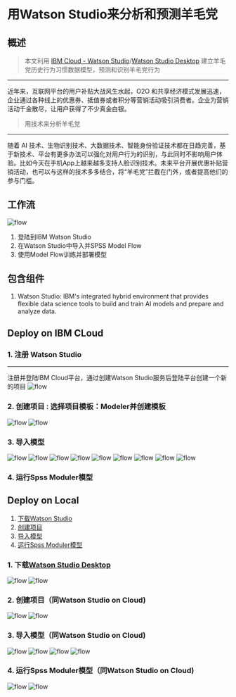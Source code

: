 用Watson Studio来分析和预测羊毛党
===
概述
---
>本文利用 [IBM Cloud - Watson Studio](cloud.ibm.com)/[Watson Studio Desktop](https://www.ibm.com/cloud/watson-studio) 建立羊毛党历史行为习惯数据模型，预测和识别羊毛党行为
-----

近年来，互联网平台的用户补贴大战风生水起，O2O 和共享经济模式发展迅速，企业通过各种线上的优惠券、抵值券或者积分等营销活动吸引消费者。企业为营销活动千金散尽，让用户获得了不少真金白银。


>用技术来分析羊毛党
-----
随着 AI 技术、生物识别技术、大数据技术、智能身份验证技术都在日趋完善，基于新技术、平台有更多办法可以强化对用户行为的识别，与此同时不影响用户体验。比如今天在手机App上越来越多支持人脸识别技术。未来平台开展优惠补贴营销活动，也可以与这样的技术多多结合，将“羊毛党”拦截在门外，或者提高他们的参与门槛。

工作流
---
![flow](https://github.com/JiaYinLei0809/econnoisseur/blob/master/source/flow_20190614092004.jpg)

1. 登陆到IBM Watson Studio<br>
2. 在Watson Studio中导入并SPSS Model Flow<br>
3. 使用Model Flow训练并部署模型<br>

包含组件
---
1. Watson Studio: IBM's integrated hybrid environment that provides flexible data science tools to build and train AI models and prepare and analyze data.<br>

Deploy on IBM CLoud
---
### 1. 注册 Watson Studio
---
注册并登陆IBM Cloud平台，通过创建Watson Studio服务后登陆平台创建一个新的项目
![flow](https://github.com/JiaYinLei0809/econnoisseur/blob/master/source/IC01.png)

### 2. 创建项目 : 选择项目模板：Modeler并创建模板
![flow](https://github.com/JiaYinLei0809/econnoisseur/blob/master/source/IC02.png)
![flow](https://github.com/JiaYinLei0809/econnoisseur/blob/master/source/IC03.png)


### 3. 导入模型
![flow](https://github.com/JiaYinLei0809/econnoisseur/blob/master/source/001.png)
![flow](https://github.com/JiaYinLei0809/econnoisseur/blob/master/source/002.png)
![flow](https://github.com/JiaYinLei0809/econnoisseur/blob/master/source/003.png)
![flow](https://github.com/JiaYinLei0809/econnoisseur/blob/master/source/IC04.png)
![flow](https://github.com/JiaYinLei0809/econnoisseur/blob/master/source/004.png)
![flow](https://github.com/JiaYinLei0809/econnoisseur/blob/master/source/IC06.png)
![flow](https://github.com/JiaYinLei0809/econnoisseur/blob/master/source/IC08.png)
![flow](https://github.com/JiaYinLei0809/econnoisseur/blob/master/source/005.png)
![flow](https://github.com/JiaYinLei0809/econnoisseur/blob/master/source/IC10.png)

### 4. 运行Spss Moduler模型

Deploy on Local
---
1. [下载Watson Studio](###download) <br>
2. [创建项目](###create-project) <br>
3. [导入模型](###import-project)<br>
4. [运行Spss Moduler模型](###run-moduler)<br>

### 1. 下载[Watson Studio Desktop](https://www.ibm.com/cloud/watson-studio?loc=cn-zh)
![flow](https://github.com/JiaYinLei0809/econnoisseur/blob/master/source/屏幕截图(78).png)
![flow](https://github.com/JiaYinLei0809/econnoisseur/blob/master/source/屏幕截图(79).png)

### 2. 创建项目（同Watson Studio on Cloud)
![flow](https://github.com/JiaYinLei0809/econnoisseur/blob/master/source/屏幕截图(82).png)
![flow](https://github.com/JiaYinLei0809/econnoisseur/blob/master/source/屏幕截图(81).png)

### 3. 导入模型（同Watson Studio on Cloud)
![flow](https://github.com/JiaYinLei0809/econnoisseur/blob/master/source/屏幕截图(83).png)
![flow](https://github.com/JiaYinLei0809/econnoisseur/blob/master/source/屏幕截图(84).png)
![flow](https://github.com/JiaYinLei0809/econnoisseur/blob/master/source/屏幕截图(85).png)
![flow](https://github.com/JiaYinLei0809/econnoisseur/blob/master/source/屏幕截图(86).png)

### 4. 运行Spss Moduler模型（同Watson Studio on Cloud)
![flow](https://github.com/JiaYinLei0809/econnoisseur/blob/master/source/屏幕截图(119).png)
![flow](https://github.com/JiaYinLei0809/econnoisseur/blob/master/source/屏幕截图(117).png)
